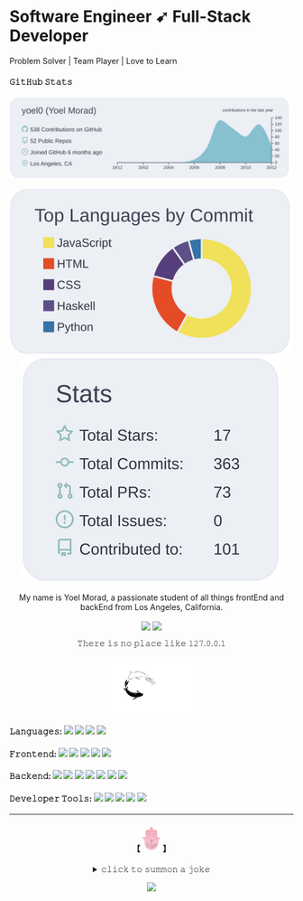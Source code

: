 # Software Engineer ➹ Full-Stack Developer 
Problem Solver | Team Player | Love to Learn

#### 𝙶𝚒𝚝𝙷𝚞𝚋 𝚂𝚝𝚊𝚝𝚜
<p align="center">
  <img src="https://raw.githubusercontent.com/yoel0/profile-unicorn/master/profile-summary-card-output/nord_bright/0-profile-details.svg" />
<!-- <img src="https://github-readme-stats.vercel.app/api?username=yoel0&count_private=true&include_all_commits=true&theme=graywhite&show_icons=true&hide_title=true&hide_border=true&hide=issues" /> -->
</p>
<p align="center">
<img src="https://raw.githubusercontent.com/yoel0/profile-unicorn/master/profile-summary-card-output/nord_bright/2-most-commit-language.svg" />
<img src="https://raw.githubusercontent.com/yoel0/profile-unicorn/master/profile-summary-card-output/nord_bright/3-stats.svg" />
<!-- <img src="https://github-readme-stats.vercel.app/api/top-langs/?username=yoel0&langs_count=10&layout=compact&theme=vue&hide_title=true&hide_border=true&hide=html,jupyter%20notebook" /> -->
</p>

<p align="center">
My name is Yoel Morad, a passionate student of all things frontEnd and backEnd from Los Angeles, California.
</p>
<p align="center">
<a href="https://www.linkedin.com/in/yoelmorad/" target="_blank"><img src="https://img.shields.io/badge/-0072b1?style=plastic&logo=Linkedin&logoColor=white" align="center" /></a>
<a href="mailto:yoelgabriel.m@gmail.com" target="_blank"><img src="https://img.shields.io/badge/-c14438?style=plastic&logo=Gmail&logoColor=white" align="center" /></a>
</p>
<p align="center">
𝚃𝚑𝚎𝚛𝚎 𝚒𝚜 𝚗𝚘 𝚙𝚕𝚊𝚌𝚎 𝚕𝚒𝚔𝚎 𝟷𝟸𝟽.𝟶.𝟶.𝟷
</p>
<p align="center">
<img src="/secretStuff/koi.gif" height="100px" />
</p>

<h4>𝙻𝚊𝚗𝚐𝚞𝚊𝚐𝚎𝚜:
<img src="https://img.shields.io/badge/-JavaScript-white?style=flat-square&logo=javascript" />
<img src="https://img.shields.io/badge/-Python-white?style=flat-square&logo=python" />
<img src="https://img.shields.io/badge/-HTML5-white?style=flat-square&logo=html5&logoColor=E34F26" />
<img src="https://img.shields.io/badge/-CSS3-white?style=flat-square&logo=css3&logoColor=1572B6" />
</h4>
<h4>𝙵𝚛𝚘𝚗𝚝𝚎𝚗𝚍:
<img src="https://img.shields.io/badge/-React-white?style=flat-square&logo=react" />
<img src="https://img.shields.io/badge/-Material_UI-white?style=flat-square&logo=material-ui&logoColor=0081CB" />
<img src="https://img.shields.io/badge/-Next.js-white?style=flat-square&logo=next.js&logoColor=000000" />
<img src="https://img.shields.io/badge/-Tailwind%20CSS-white?style=flat-square&logo=tailwind%20css&logoColor=38B2AC" />
<img src="https://img.shields.io/badge/-Sass-white?style=flat-square&logo=sass&logoColor=CC6699" />
</h4>
<h4>𝙱𝚊𝚌𝚔𝚎𝚗𝚍:
<img src="https://img.shields.io/badge/-MongoDB-white?style=flat-square&logo=mongodb" />
<img src="https://img.shields.io/badge/-Express-white?style=flat-square&logo=express" />
<img src="https://img.shields.io/badge/-Node.js-white?style=flat-square&logo=Node.js" />
<img src="https://img.shields.io/badge/-SQL-white?style=flat-square&logo=sql" />
<img src="https://img.shields.io/badge/-PostgreSQL-white?style=flat-square&logo=postgresql&logoColor=336791" />
<img src="https://img.shields.io/badge/-NoSQL-white?style=flat-square&logo=nosql" />
<img src="https://img.shields.io/badge/-Django-white?style=flat-square&logo=django&logoColor=006400" />
</h4>
<h4>𝙳𝚎𝚟𝚎𝚕𝚘𝚙𝚎𝚛 𝚃𝚘𝚘𝚕𝚜:
<img src="https://img.shields.io/badge/-Git-white?style=flat-square&logo=git" />
<img src="https://img.shields.io/badge/-Postman-white?style=flat-square&logo=postman&logoColor=FF6C37" />
<img src="https://img.shields.io/badge/-Jest-white?style=flat-square&logo=jest&logoColor=C21325" />
<img src="https://img.shields.io/badge/-Jupyter%20Notebook-white?style=flat-square&logo=jupyter" />
<img src="https://img.shields.io/badge/-Figma-white?style=flat-square&logo=figma&logoColor=F24E1E" />
</h4>

---

<h4 align="center">【<img src="/secretStuff/hamsa.gif"  height="45px" />】</h4>
<details align="center">
<summary>𝚌𝚕𝚒𝚌𝚔 𝚝𝚘 𝚜𝚞𝚖𝚖𝚘𝚗 𝚊 𝚓𝚘𝚔𝚎</summary>
<img src="https://readme-jokes.vercel.app/api?theme=graywhite" />
</details>
<p align="center">
<img src="https://komarev.com/ghpvc/?username=yoel0&color=lightgray" />
</p>



<!--
**yoel0/yoel0** is a ✨ _special_ ✨ repository because its `README.md` (this file) appears on your GitHub profile.

Here are some ideas to get you started:

- 🔭 I’m currently working on ...
- 🌱 I’m currently learning ...
- 👯 I’m looking to collaborate on ...
- 🤔 I’m looking for help with ...
- 💬 Ask me about ...
- 📫 How to reach me: ...
- 😄 Pronouns: ...
- ⚡ Fun fact: ...
-->
